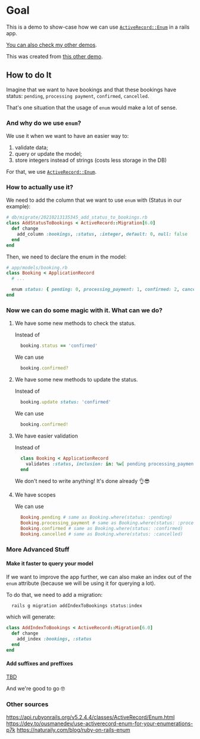 # Goal

This is a demo to show-case how we can use [`ActiveRecord::Enum`](https://api.rubyonrails.org/v5.2.4.4/classes/ActiveRecord/Enum.html) in a rails app.

[You can also check my other demos](https://github.com/andrerferrer/dedemos/blob/master/README.md#ded%C3%A9mos).

This was created from [this other demo](https://github.com/andrerferrer/rename-references-demo).

## How to do It

Imagine that we want to have bookings and that these bookings have status:
`pending`, `processing payment`, `confirmed`, `cancelled`.

That's one situation that the usage of `enum` would make a lot of sense.

### And why do we use `enum`?

We use it when we want to have an easier way to:

1. validate data;
1. query or update the model;
1. store integers instead of strings (costs less storage in the DB)

For that, we use [`ActiveRecord::Enum`](https://api.rubyonrails.org/v5.2.4.4/classes/ActiveRecord/Enum.html).

### How to actually use it?

We need to add the column that we want to use `enum` with (Status in our example):

```ruby
# db/migrate/20210213135345_add_status_to_bookings.rb
class AddStatusToBookings < ActiveRecord::Migration[6.0]
  def change
    add_column :bookings, :status, :integer, default: 0, null: false
  end
end
```

Then, we need to declare the enum in the model:
```ruby
# app/models/booking.rb
class Booking < ApplicationRecord
  # ...

  enum status: { pending: 0, processing_payment: 1, confirmed: 2, cancelled: -1 }
end

```

### Now we can do some magic with it. What can we do?

1. We have some new methods to check the status.

    Instead of
    ```ruby
      booking.status == 'confirmed'
    ```

    We can use
    ```ruby
      booking.confirmed?
    ```

2. We have some new methods to update the status.

    Instead of
    ```ruby
      booking.update status: 'confirmed'
    ```
    We can use
    ```ruby
      booking.confirmed!
    ```

3. We have easier validation

    Instead of
    ```ruby
      class Booking < ApplicationRecord
        validates :status, inclusion: in: %w[ pending processing_payment confirmed cancelled ]
      end
    ```

    We don't need to write anything! It's done already 👌😎
    
4. We have scopes

    We can use
    ```ruby
      Booking.pending # same as Booking.where(status: :pending)
      Booking.processing_payment # same as Booking.where(status: :processing_payment)
      Booking.confirmed # same as Booking.where(status: :confirmed)
      Booking.cancelled # same as Booking.where(status: :cancelled)
    ```

### More Advanced Stuff

#### Make it faster to query your model

If we want to improve the app further, we can also make an index out of the `enum` attribute (because we will be using it for querying a lot).

To do that, we need to add a migration:

```
  rails g migration addIndexToBookings status:index
```

which will generate:

```ruby
class AddIndexToBookings < ActiveRecord::Migration[6.0]
  def change
    add_index :bookings, :status
  end
end
```

#### Add suffixes and preffixes
[TBD](https://naturaily.com/blog/ruby-on-rails-enum#4-use-prefix-or-suffix-option-in-your-enums)


And we're good to go 🤓

### Other sources
https://api.rubyonrails.org/v5.2.4.4/classes/ActiveRecord/Enum.html
https://dev.to/ousmanedev/use-activerecord-enum-for-your-enumerations-p7k
https://naturaily.com/blog/ruby-on-rails-enum
